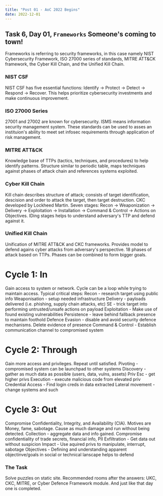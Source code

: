 ```yaml
---
title: "Post 01 - AoC 2022 Begins"
date: 2022-12-01
---
```

<h2>Task 6, Day 01, <code>Frameworks</code> Someone's coming to town!</h2>
Frameworks is referring to security frameworks, in this case namely NIST Cybersecurity Framework, ISO 27000 series of standards, MITRE ATT&CK framework, the Cyber Kill Chain, and the Unified Kill Chain.

<h3>NIST CSF</h3>
NIST CSF has five essential functions: Identify -> Protect -> Detect -> Respond -> Recover. This helps prioritize cybersecurity investments and make continuous improvement.

<h3>ISO 27000 Series</h3>
27001 and 27002 are known for cybersecurity. ISMS means information security management system. These standards can be used to asses an instituion's ability to meet set infosec requirements through application of risk management.

<h3>MITRE ATT&CK</h3>
Knowledge base of TTPs (tactics, techniques, and procedures) to help identify patterns. Structure similar to periodic table, maps techniques against phases of attack chain and references systems exploited.

<h3>Cyber Kill Chain</h3>
Kill chain describes structure of attack; consists of target identification, descision and order to attack the target, then target destruction. CKC developed by Lockheed Martin. Seven stages: Recon -> Weaponization -> Delivery -> Exploitation -> Installation -> Command & Control -> Actions on Objectives. IDing stages helps to understand adversary's TTP and defend against it.

<h3>Unified Kill Chain</h3>
Unification of MITRE ATT&CK and CKC frameworks. Provides model to defend agains cyber attacks from adversary's perspective. 18 phases of attack based on TTPs. Phases can be combined to form bigger goals. 

<h1>Cycle 1: In</h1>
Gain access to system or network. Cycle can be a loop while trying to maintain access. Typical critical steps:
Recon - research target using public info
Weaponisation - setup needed infrastructure
Delivery - payloads delivered (i.e. phishing, supply chain attacks, etc)
SE - trick target into performing untrusted/unsafe actions on payload
Exploitation - Make use of found existing vulnerabilities
Persistence - leave behind fallback presence to maintain foothold
Defence Evasion - disable and avoid security defence mechanisms. Delete evidence of presence
Command & Control - Establish communication channel to compromised system

<h1>Cycle 2: Through</h1>
Gain more access and privileges. Repeat until satisfied. 
Pivoting - compromised system can be launchpad to other systems
Discovery - gather as much data as possible (users, data, vulns, assets)
Priv Esc - get higher privs
Execution - execute malicious code from elevated priv
Credential Access - Find login creds in data extracted
Lateral movement - change systems and such

<h1>Cycle 3: Out</h1>
Compromise Confidentiality, Integrity, and Availability (CIA). Motives are Money, fame, sabotage. Cause as much damage and run without being detected.
Collection - aggregate data and info gained. Compromise confidentiality of trade secrets, financial info, PII
Exfiltration - Get data out without suspicion
Impact - Use aquired privs to manipulate, interrupt, sabotage
Objectives - Defining and understanding apparent objectinve/goals in social or technical lanscape helps to defend

<h3>The Task</h3>
Solve puzzles on static site. 
Recommended rooms after the answers: UKC, CKC, MITRE, or Cyber Defence Framework module.
And just like that day one is completed.